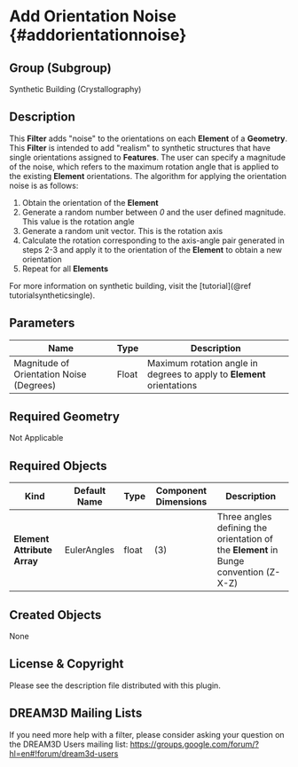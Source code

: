 Add Orientation Noise {#addorientationnoise}
=============

## Group (Subgroup) ##
Synthetic Building (Crystallography)

## Description ##
This **Filter** adds "noise" to the orientations on each **Element** of a **Geometry**.  This **Filter**  is intended to add "realism" to synthetic structures that have single orientations assigned to **Features**.  The user can specify a magnitude of the noise, which refers to the maximum rotation angle that is applied to the existing **Element** orientations.  The algorithm for applying the orientation noise is as follows:

1. Obtain the orientation of the **Element**
2. Generate a random number between *0* and the user defined magnitude. This value is the rotation angle
3. Generate a random unit vector.  This is the rotation axis
4. Calculate the rotation corresponding to the axis-angle pair generated in steps 2-3 and apply it to the orientation of the **Element** to obtain a new orientation
5. Repeat for all **Elements**

For more information on synthetic building, visit the [tutorial](@ref tutorialsyntheticsingle).

## Parameters ##
| Name | Type | Description |
|------|------| ----------- |
| Magnitude of Orientation Noise (Degrees) | Float | Maximum rotation angle in degrees to apply to **Element** orientations |

## Required Geometry ##
Not Applicable

## Required Objects ##
| Kind | Default Name | Type | Component Dimensions | Description |
|------|--------------|-------------|---------|-----|
| **Element Attribute Array** | EulerAngles | float | (3) | Three angles defining the orientation of the **Element** in Bunge convention (Z-X-Z) |

## Created Objects ##
None

## License & Copyright ##

Please see the description file distributed with this plugin.

## DREAM3D Mailing Lists ##

If you need more help with a filter, please consider asking your question on the DREAM3D Users mailing list:
https://groups.google.com/forum/?hl=en#!forum/dream3d-users


